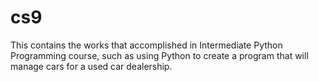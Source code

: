 # cs9
This contains the works that accomplished in Intermediate Python Programming course, such as using Python to create a program that will manage cars for a used car dealership.

